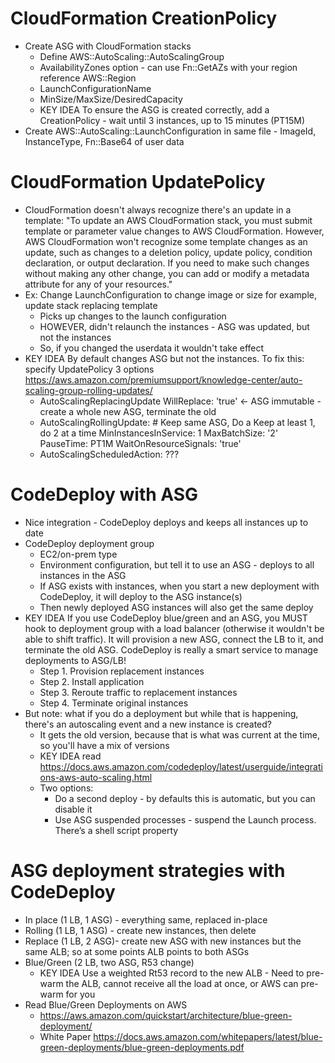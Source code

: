 # CloudFormation CreationPolicy
- Create ASG with CloudFormation stacks
  - Define AWS::AutoScaling::AutoScalingGroup
  - AvailabilityZones option - can use Fn::GetAZs with your region reference AWS::Region
  - LaunchConfigurationName
  - MinSize/MaxSize/DesiredCapacity
  - KEY IDEA To ensure the ASG is created correctly, add a CreationPolicy - wait until 3 instances, up to 15 minutes (PT15M)
- Create AWS::AutoScaling::LaunchConfiguration in same file - ImageId, InstanceType, Fn::Base64 of user data 

# CloudFormation UpdatePolicy
- CloudFormation doesn't always recognize there's an update in a template: "To update an AWS CloudFormation stack, you must submit template or parameter value changes to AWS CloudFormation. However, AWS CloudFormation won't recognize some template changes as an update, such as changes to a deletion policy, update policy, condition declaration, or output declaration. If you need to make such changes without making any other change, you can add or modify a metadata attribute for any of your resources."
- Ex: Change LaunchConfiguration to change image or size for example, update stack replacing template
  - Picks up changes to the launch configuration
  - HOWEVER, didn't relaunch the instances - ASG was updated, but not the instances
  - So, if you changed the userdata it wouldn't take effect
- KEY IDEA By default changes ASG but not the instances. To fix this: specify UpdatePolicy 3 options https://aws.amazon.com/premiumsupport/knowledge-center/auto-scaling-group-rolling-updates/
  - AutoScalingReplacingUpdate
      WillReplace: 'true' <- ASG immutable - create a whole new ASG, terminate the old 
  - AutoScalingRollingUpdate:  # Keep same ASG, Do a Keep at least 1, do 2 at a time
      MinInstancesInService: 1
	  MaxBatchSize: '2'
	  PauseTime: PT1M
	  WaitOnResourceSignals: 'true'
  - AutoScalingScheduledAction:             ???

# CodeDeploy with ASG
- Nice integration - CodeDeploy deploys and keeps all instances up to date
- CodeDeploy deployment group
  - EC2/on-prem type
  - Environment configuration, but tell it to use an ASG - deploys to all instances in the ASG
  - If ASG exists with instances, when you start a new deployment with CodeDeploy, it will deploy to the ASG instance(s)
  - Then newly deployed ASG instances will also get the same deploy
- KEY IDEA If you use CodeDeploy blue/green and an ASG, you MUST hook to deployment group with a load balancer (otherwise it wouldn't be able to shift traffic). It will provision a new ASG, connect the LB to it, and terminate the old ASG. CodeDeploy is really a smart service to manage deployments to ASG/LB!
  - Step 1. Provision replacement instances
  - Step 2. Install application
  - Step 3. Reroute traffic to replacement instances
  - Step 4. Terminate original instances
- But note: what if you do a deployment but while that is happening, there's an autoscaling event and a new instance is created?
  - It gets the old version, because that is what was current at the time, so you'll have a mix of versions
  - KEY IDEA read https://docs.aws.amazon.com/codedeploy/latest/userguide/integrations-aws-auto-scaling.html
  - Two options:
    - Do a second deploy - by defaults this is automatic, but you can disable it
	- Use ASG suspended processes - suspend the Launch process. There’s a shell script property

# ASG deployment strategies with CodeDeploy
- In place (1 LB, 1 ASG) - everything same, replaced in-place
- Rolling (1 LB, 1 ASG) - create new instances, then delete
- Replace (1 LB, 2 ASG)- create new ASG with new instances but the same ALB; so at some points ALB points to both ASGs
- Blue/Green (2 LB, two ASG, R53 change)
  - KEY IDEA Use a weighted Rt53 record to the new ALB - Need to pre-warm the ALB, cannot receive all the load at once, or AWS can pre-warm for you
- Read Blue/Green Deployments on AWS 
  - https://aws.amazon.com/quickstart/architecture/blue-green-deployment/
  - White Paper https://docs.aws.amazon.com/whitepapers/latest/blue-green-deployments/blue-green-deployments.pdf
